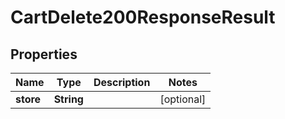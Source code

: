 

# CartDelete200ResponseResult

## Properties

Name | Type | Description | Notes
------------ | ------------- | ------------- | -------------
**store** | **String** |  |  [optional]




